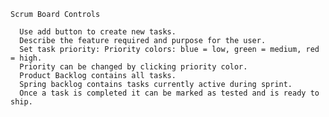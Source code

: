     Scrum Board Controls

      Use add button to create new tasks.
      Describe the feature required and purpose for the user.
      Set task priority: Priority colors: blue = low, green = medium, red = high.
      Priority can be changed by clicking priority color.
      Product Backlog contains all tasks.
      Spring backlog contains tasks currently active during sprint.
      Once a task is completed it can be marked as tested and is ready to ship.

